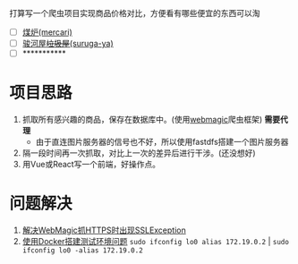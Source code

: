 打算写一个爬虫项目实现商品价格对比，方便看有哪些便宜的东西可以淘

* [ ] [煤炉(mercari)](https://www.mercari.com/jp/)
* [ ] [骏河屋~~垃圾屋~~(suruga-ya)](https://www.suruga-ya.jp/)
* [ ] \***********

# 项目思路
1. 抓取所有感兴趣的商品，保存在数据库中。(使用[webmagic](https://github.com/code4craft/webmagic)爬虫框架) **需要代理**
    * 由于直连图片服务器的信号也不好，所以使用fastdfs搭建一个图片服务器
2. 隔一段时间再一次抓取，对比上一次的差异后进行干涉。(还没想好)
3. 用Vue或React写一个前端，好操作点。


# 问题解决
1. [解决WebMagic抓HTTPS时出现SSLException](http://nullpointer.pw/%E8%A7%A3%E5%86%B3WebMagic%E6%8A%93HTTPS%E6%97%B6%E5%87%BA%E7%8E%B0SSLException.html)
2. [使用Docker搭建测试环境问题](https://github.com/tobato/FastDFS_Client/wiki/%E4%BD%BF%E7%94%A8Docker%E6%90%AD%E5%BB%BA%E6%B5%8B%E8%AF%95%E7%8E%AF%E5%A2%83%E9%97%AE%E9%A2%98)
    `sudo ifconfig lo0 alias 172.19.0.2` | `sudo ifconfig lo0 -alias 172.19.0.2`